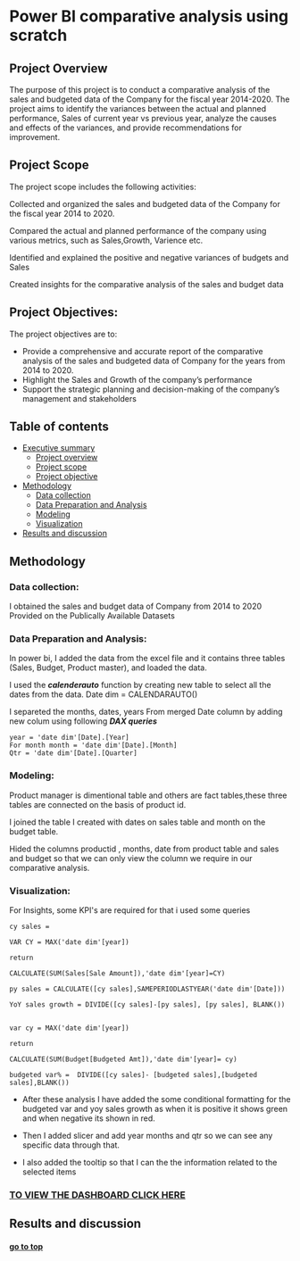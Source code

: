 # Power BI comparative analysis using scratch
## Project Overview
The purpose of this project is to conduct a comparative analysis of the sales and budgeted data of the Company for the fiscal year 2014-2020. The project aims to identify the variances between the actual and planned performance, Sales of current year vs previous year, analyze the causes and effects of the variances, and provide recommendations for improvement.

## Project Scope
The project scope includes the following activities:

Collected and organized the sales and budgeted data of the Company for the fiscal year 2014 to 2020.

Compared the actual and planned performance of the company using various metrics, such as Sales,Growth, Varience etc.

Identified and explained the positive and negative variances of budgets and Sales

Created insights for the comparative analysis of the sales and budget data

## Project Objectives: 
The project objectives are to:

* Provide a comprehensive and accurate report of the comparative analysis of the sales and budgeted data of Company for the years from 2014 to 2020.
* Highlight the Sales and Growth of the company’s performance 
* Support the strategic planning and decision-making of the company’s management and stakeholders

## Table of contents
* [Executive summary]()
  - [Project overview]()
  - [Project scope]()
  - [Project objective]()
* [Methodology]()
  - [Data collection]()
  - [Data Preparation and Analysis]()
  - [Modeling]()
  - [Visualization]()
* [Results and discussion]()

## Methodology
### Data collection: 
I obtained the sales and budget data of Company from 2014 to 2020 Provided on the Publically Available Datasets 

### Data Preparation and Analysis:
In power bi, I added the data from the excel file and it contains three tables (Sales, Budget, Product master), and loaded the data.

I used the ***calenderauto*** function by creating new table to select all the dates from the data.
          Date dim = CALENDARAUTO()

I separeted the months, dates, years From merged Date column by adding new colum using following ***DAX queries*** 

```
year = 'date dim'[Date].[Year]
For month month = 'date dim'[Date].[Month]
Qtr = 'date dim'[Date].[Quarter]
```

### Modeling:
Product manager is dimentional table and others are fact tables,these three tables are connected on the basis of product id.

I joined the table I created with dates on sales table and month on the budget table.

Hided the columns productid , months, date from product table and sales and budget so that we can only view the column we require in our comparative analysis.

### Visualization:

For Insights, some KPI's are required for that i used some queries 

```
cy sales =

VAR CY = MAX('date dim'[year])

return

CALCULATE(SUM(Sales[Sale Amount]),'date dim'[year]=CY)
```


```
py sales = CALCULATE([cy sales],SAMEPERIODLASTYEAR('date dim'[Date]))

```
```
YoY sales growth = DIVIDE([cy sales]-[py sales], [py sales], BLANK())
```


```budgeted sales = 

var cy = MAX('date dim'[year])

return

CALCULATE(SUM(Budget[Budgeted Amt]),'date dim'[year]= cy)
```
```
budgeted var% =  DIVIDE([cy sales]- [budgeted sales],[budgeted sales],BLANK())
```

* After these analysis I have added the some conditional formatting for the budgeted var and yoy sales growth as when it is positive it shows green and when negative its shown in red.

* Then I added slicer and add year months and qtr so we can see any specific data through that.

* I also added the tooltip so that I can the the information related to the selected items

### [TO VIEW THE DASHBOARD CLICK HERE](https://app.powerbi.com/view?r=eyJrIjoiMDA2ZjcxZGUtMTczNC00MzYzLWJmMTYtMGZkMjA5NWIzYjNjIiwidCI6IjgwMjQzZDFlLWI1ZGEtNGNjZS1iNTYwLWYwZDcxYzBjZjljZSJ9)

## Results and discussion

#### [go to top]()
